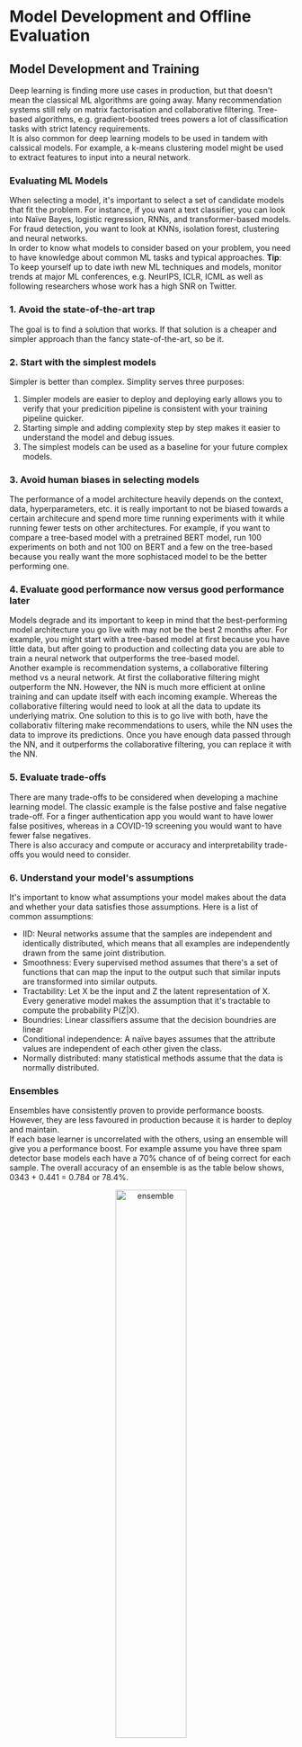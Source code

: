 # Model Development and Offline Evaluation
## Model Development and Training
Deep learning is finding more use cases in production, but that doesn't mean the classical ML algorithms are going away. Many recommendation systems still rely on matrix factorisation and collaborative filtering. Tree-based algorithms, e.g. gradient-boosted trees powers a lot of classification tasks with strict latency requirements.   
It is also common for deep learning models to be used in tandem with calssical models. For example, a k-means clustering model might be used to extract features to input into a neural network. 
### **Evaluating ML Models**
When selecting a model, it's important to select a set of candidate models that fit the problem. For instance, if you want a text classifier, you can look into Naïve Bayes, logistic regression, RNNs, and transformer-based models. For fraud detection, you want to look at KNNs, isolation forest, clustering and neural networks.   
In order to know what models to consider based on your problem, you need to have knowledge about common ML tasks and typical approaches.
**Tip**: To keep yourself up to date iwth new ML techniques and models, monitor trends at major ML conferences, e.g. NeurIPS, ICLR, ICML as well as following researchers whose work has a high SNR on Twitter.
### 1. Avoid the state-of-the-art trap
The goal is to find a solution that works. If that solution is a cheaper and simpler approach than the fancy state-of-the-art, so be it.
### 2. Start with the simplest models
Simpler is better than complex. Simplity serves three purposes:   
1. Simpler models are easier to deploy and deploying early allows you to verify that your predicition pipeline is consistent with your training pipeline quicker.
1. Starting simple and adding complexity step by step makes it easier to understand the model and debug issues.
1. The simplest models can be used as a baseline for your future complex models.
### 3. Avoid human biases in selecting models
The performance of a model architecture heavily depends on the context, data, hyperparameters, etc. it is really important to not be biased towards a certain architecure and spend more time running experiments with it while running fewer tests on other architectures. For example, if you want to compare a tree-based model with a pretrained BERT model, run 100 experiments on both and not 100 on BERT and a few on the tree-based because you really want the more sophistaced model to be the better performing one.
### 4. Evaluate good performance now versus good performance later
Models degrade and its important to keep in mind that the best-performing model architecture you go live with may not be the best 2 months after. For example, you might start with a tree-based model at first because you have little data, but after going to production and collecting data you are able to train a neural network that outperforms the tree-based model.  
Another example is recommendation systems, a collaborative filtering method vs a neural network. At first the collaborative filtering might outperform the NN. However, the NN is much more efficient at online training and can update itself with each incoming example. Whereas the collaborative filtering would need to look at all the data to update its underlying matrix. One solution to this is to go live with both, have the collaborativ filtering make recommendations to users, while the NN uses the data to improve its predictions. Once you have enough data passed through the NN, and it outperforms the collaborative filtering, you can replace it with the NN.
### 5. Evaluate trade-offs
There are many trade-offs to be considered when developing a machine learning model. The classic example is the false postive and false negative trade-off. For a finger authentication app you would want to have lower false positives, whereas in a COVID-19 screening you would want to have fewer false negatives.  
There is also accuracy and compute or accuracy and interpretability trade-offs you would need to consider.
### 6. Understand your model's assumptions
It's important to know what assumptions your model makes about the data and whether your data satisfies those assumptions. Here is a list of common assumptions:
* IID: Neural networks assume that the samples are independent and identically distributed, which means that all examples are independently drawn from the same joint distribution.
* Smoothness: Every supervised method assumes that there's a set of functions that can map the input to the output such that similar inputs are transformed into similar outputs. 
* Tractability: Let X be the input and Z the latent representation of X. Every generative model makes the assumption that it's tractable to compute the probability P(Z|X).
* Boundries: Linear classifiers assume that the decision boundries are linear
* Conditional independence: A naïve bayes assumes that the attribute values are independent of each other given the class.
* Normally distributed: many statistical methods assume that the data is normally distributed.  
### **Ensembles**
Ensembles have consistently proven to provide performance boosts. However, they are less favoured in production because it is harder to deploy and maintain.   
If each base learner is uncorrelated with the others, using an ensemble will give you a performance boost. For example assume you have three spam detector base models each have a 70% chance of of being correct for each sample. The overall accuracy of an ensemble is as the table below shows, 0343 + 0.441 = 0.784 or 78.4%.
<center>
<img src="images/ensemble.jpg" width="50%" alt="ensemble" title="ensemble">
</center>
The less correlation there is between base learners, the better the ensemble will be. Therefore, it's common to choose very different types of models for an ensemble, e.g. transformer, RNN and a gradient-boosted tree.        

There are there three ways to create an ensemble:    

1. Bagging: Bootstrap aggregating where different datasets are created with random selection with replacement (with replacement so that the bootstraps are created independently from each other). This method reduces variance and helps to avoid overfitting.  
Bagging generally helps with improving unstable methods such as neural networks, classification and regression trees, and subset collection in linear regression. However, it can mildly degrade the performance of stable methods like KNN. 
1. Boosting: Boosting is a family of iterative ensemble algorithms that convert weak learners to strong ones. Each learner is trained on the same dataset but the samples have different weights in each iteration. The final strong classifier is a weighted combination of the existing classifiers-classifiers with smaller training errors have higher weights.
1. Stacking: In stacking you train base learners from the training data then create a meta learner that combine the outputs of the base learners either by majority vote or training another model that takes the base learners' output as its input.
### **Experiment Tracking**
Here's a list of useful things to track during training experiments:   
1. The *loss curve* corresponding to the train split and each of the eval splits.
1. The *model performance metrics* that you care about on all the nontest splits.
1. The log of *corresponding sample, prediction, and ground truth label*. This is useful for ad hoc analytics and sanity check.
1. The *speed* of your model evaluated by the number of steps per second or, if your data is text, the number of tokens processed per second.
1. *System performance* metrics such as memory usage and CPU/GPU utilisation. They're important in identifying bottlenecks and avoid wasting system resources.
1. The values over time of any *parameter* and *hyperparameter* whose changes can affect your model's performance, such as learning rate if a learning rate schedule is used; gradient norms (both globally and per layer), especially if you're clipping your gradient norms; and weight norm, especially if you're doing weight decay.   
### **Experiment Versioning** 
Data versioning is like flossing, everyone agrees it's a good thing to do, but few do it. 
### **Debugging ML Models**
Here are some common failure points of ML models:
1. Theoretical constraints: Each model has some assumptions about the data and features it uses. It can be that the inputs do not actually satisfy these assumptions, e.g the decision boundry is not linear but a linear model is used.
1. Poor implementation of the model: The model is a good fit but ther are bugs in the implemenation. For example, in PyTorch you might have forgotten to stop the gradient updates during evaluation.
1. Poor choice of hyperparameters
1. Data problems: Data samples and labels might be incorrectly paired, noisy labels, features are normalised using outdated statistics, etc.
1. Poor choice of features: Too many features can cause overfitting and can also cause data leakage. Too few features might lack predictive power for your models.

Here are a few tips for approaching debugging deep learning models.
1. Start simple and gradually add more components: Start with the simplest model and slowly add more components to see if it helps or not. For example, when building an RNN start with just one layer before adding multiple and using regularisation. If you want to use a BERT-like model which uses both a masked language model and next sentence prediction loss, you might want to use only the MLM loss before adding the NSP loss.
1. Overfit a single batch: After you have a simple implementation of the model, try to overfit a small amount of training data and run evaluation on the same data to make sure it gets to the smallest possible loss. For example, in an image recognition task, overfit on 10 images and see if you can get the accuracy to be 100%. Or in a MT taks overfit on 100 sentence pairs and see if you can get the BLEU score of near 100. If you can't overfit on small amount of data, there might be something wrong with the implementation.
1. Set a random seed: There are so many sources of randomisation in your model, e.g. weight initialisation, dropout, data shuffling, etc. which makes it hard to compare results across different experiments-you don't know if the change in performance is due to a change in the model or a different random seed. Set a random seet to ensure consistency between different runs. It also allows you to reproduce errors and other people to reproduce your results.
### **Distributed Training**
### What is the use case?
When you data doesn't fit into memory, your algorithms for preprocessing, (e.g. zero-centering, normalising, whitening), shuffling, and batching need to happen out of the core and in parallel.   
When a sample of data is too large that a machine can only handle a few examples at a time, the batch size will be too small which leads to gradient instability. So the data needs to be distributed across multipl machines to resolve this.   
In some cases, a single sample is too large, you can't fit it into memory. In this case a technique like gradient-checkpointing is usefule. It leverages the memory footprint and compute trade-off to make your system do more computation with less memory. Even when a sample fits into memory, using checkpointing can allow you to fit more samples into a batch, which might allow your model to train faster.
### Data Parallelism
This is the most common parallelisation method supported by modern ML frameworks. In this approach you split your data across multiple machines and train your model on all of them, and accumulate gradients. There are a couple of issues with this setup:    
1. A challenge is how to accurately and effectively accumulate gradients from different machines. Each machine produces its own gradients. You can either wait for each machine to finish a run. This is called synchronous stochastic gradient descent. The problem with synchronous SGD is that stagglers will slow down the entier system which has a higher likelihood of happening with higher number of machines. Alternatively, you can have your model update the weights using the gradients of each machine separately. This is called asynchronous SGD. The problem with this approach is gradient staleness because the gradients of one machine have caused the weights to change before the gradients from another machine have come in. As the number of weights increases, the gradient updates become sparse, so it becomes less likely for the same weights to get updated by the gradients from different machines. This makes gradient staleness less of a problem and the model converges similar to sync SGD.   
The figure below illustrates the difference between sync and async SGD.    
<center>
<img src="images/(a)sync_sgd.jpg" width="50%" alt="sync_sgd" title="sync_sgd">
</center>

2. Spreading the data across multiple machines makes the batch size very big. For example, if one machine can process a batch size of 1000, now with 1000 machines you can process a batch of 1M. An intuitive solution could be to increase the learning rate to increase the learning at each step, but if it's too big it will lead to unstable convergence. In practice, increasing the batch size past a certain point yields diminishing returns.
3. With the same model setup, the main worker sometimes uses a lot more resources than other workers. In order to make the most use out of all the machines you need to balance out the workload among them. The easiest but not most effective way is to use a smaller batch size on the main worker and a larger batch size on the other workers.
### Model Parallelism
In this approach you split different model components across different machines. "Parallelism" can be confusing in this context becuase if your model is a neural network and you put the first layer on one machine and the next layer on another, the second machine has to wait for machine 1 to execute before it can run any computation. However *pipeline parallelism* is a technique to make different model components run more in parallel. The key idea is that it breaks down the computation of each machine into multiple parts. When machine 1 finishes the first part of its computation, it passes the result to machine 2, then continues to the second part and so on. Machine 2 now can execute its computation on the first part while machine 1 executes its computation on the second part. 
### **Auto ML**
### Soft AutoML: Hyperparameter tuning:
Any parameter that is defined by the user and helps with the learning process, such as, learning rate, batch size, number of hidden layers, number of hidden units, dropout probability, $\beta_1$, $beta_2$ for Adam optimiser, number of bits for quantisation. You must perform tuning on validation and report the model's final performance on the test split. Tuning on the test split has the risk of overfitting. 
### Hard AutoML: Archetecture Search and Learned Optimizer
Neural architecture search (NAS) for neural networks, is a research aread that searches for the optimal model architecture given three components:    
1. A search space: Defines possible architectures, i.e. building blocks and constraints on how they can be combined. 
1. A performance estimation strategy: Is used to evaluate the performance of each candidate architecture without needing to train it from scratch until convergence. 
1. A search strategy: Used to explore the space, e.g. random search, reinforcement learning (rewarding the choices the improve the performance estimation) and evolution (adding mutations to an architecture, choosing the best-performing ones, adding mutations to them and so on).
## Model Offline Evaluation
Evaluation metrics mean little out of context. When evaluating your model, it's essential to be evaluating it against meanigful baselines. The exact baselines willv vary from use case to use case, but here are five baselines that can be useful across use cases:    
### **Baselines**
1. Random baseline: What is the expected performance if the model genreates outputs randomly? The random predictions can be generated using different distributions e.g. uniform or task label's distibution.
1. Simple heuristic: What is the performance if you use some heuristic, e.g. order news feed items in chronological order.
1. Zero rule baseline: A special case of simple heuristic where the most common class is always predicted. For example, in predicting what app the user is going to use next, just recommend their most frequently used app. If this prediction is correct 70% of the time, any model you build has to significantly outperform this to justify its additional complexity.
1. Human baseline: Usually, the goal of ML is to automate human tasks. So it's useful to know how the model compares to human experts. 
1. Existing solutions: How does your model compare to existing solutions you are trying to replace.
### **Evaluation Methods**
It's important for models to be robust, fair, calibrated and to make sense overall. Here are some evaluation methods for these characteristics:
1. Perturbation tests: Ideally, the inputs to your model during development should be similar to inputs your model sees in production. But this is not possible in many cases. To get a sense of how your data might perform on noisy data, you can make small changes to your test splits to see how these changes affect your model's performance. 
If your model is not robust to these changes, it can be helpful to perturb the training data and use that in training. This way your model is more robust to changes in users' behaviour and adversarial attacks.
For example, if you are training a model on 2 sec audios of patients' coughs to detect if they have COVID, to make your model more robust to noise, you can randomly add some background noise or randomly clip the testing clips to simulate the variant in your users' recordings. You should choose the model that works best on the perturbed data instead of the one that works best on the clean data.
1. Invariance tests: Certain changes to the inputs should not change the output, e.g. changing the gender should not change their predicted salary. Your model should not have any sensitive information or proxies for it to begin with and if it does changing them should not change the output. Test this before making your model live.
1. Directional expectation tests: Some changes to the inputs however are expected to change the output in a certain direction, for example is a house price prediction model, while keeping everything the same, adding bedrooms should not decrease the price. If this is the case, it indicates the the model is not learning the right thing and requires investigation before deployment. 
1. Model calibration: If your model predicts that team A beats team B with a 70% probability but in reality it won 600 out of 1000 games, you would say your model is not calibrated. A calibrated model should predict a 60% probability.     
A common method for calibration is `Platt` scaling which is implemented in scikit-learn with `sklearn.calibration.CalibratedClassifierCV`.
1. Confidence measurement: Unlike most other metrics that measure the system's performance on average, confidence measurement is a metric for each individual sample, and can be thought of the usefulness threshold for each prediction. 
1. Slice-based evaluation: In this method, you split your data into subsets and look at the model's performance on each subset separately. There can be different reasons for why you want to consider the performance of different slices and not focus on the overall performance.    
    1. It can be an unfair model and doing slice-based evaluation helps understand the differences and make more informed decisions. For example, you might have model A with overall accuracy of 96.2%, 98% majority slice accuracy and 80% accuracy on the minority. And another model B with overall accuracy of 95%, majority accuracy of 95% and same accuracy for both slices. Knowing that model A has a lower minority accuracy you can look into improving the accuracy for the minority class and increas the overall accuracy of the model.
    1. Sometimes the model should perform differently on different slices and you need to verify that that is the case. For example, in a churn prediction model you need to have a more accurate churn prediction on paid subscribers.
    1. You might have Simpson's paradox, where you model overall is better than other models but when evaluated on the slices it is actually less performant. 
    Slice-base evaluation helps your understand how your model performs in more fine-grained way and can give you confidence in your model to convice stakeholders.
    But how do you know what your critical slices are in your data?
    1. Heuristics-base: Slice using domain knowledge you have of the data and the task at hand. For example when working with web traffice, you might want to slice your data along dimensions like mobile versus desktop, browser type, and locations. Mobile users behave very differently from desktop users. Similarly, users from different locations might have different expectations on what a website should look like.
    1. Error analysis: Manually go through misclassified examples and find patterns among them. For example, you might notice that all the errors are from mobile users and after slicing your data based on device you figure out that a button was half hidden on mobile screens.
    1. Slice finder: This is an active area of research that attempts to systemise the process of finding slices. The process starts with algorithms such as beam search, clustering or decision, then pruning out clearly bad candidates for slices, then ranking the left candidates.